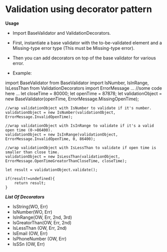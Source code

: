 Validation using decorator pattern
==================================

**Usage**

- Import BaseValidator and ValidationDecorators.
- First, instantiate a base validator with the to-be-validated element and a Missing-type error type (This must be Missing-type error).
- Then you can add decorators on top of the base validator for various error.

- Example: 

import BaseValidator from BaseValidator
import IsNumber, IsInRange, IsLessThan from ValidationDecorators
import ErrorMessage
...
    //some code here
...
    let closeTime = 80000;
    let openTime = 87878;
    let validationObject = new BaseValidator(openTime, ErrorMessage.MissingOpenTime);

    //wrap validationObject with IsNumber to validate if it's number.
    validationObject = new IsNumber(validationObject, ErrorMessage.InvalidOpenTime);

    //wrap validationObject with IsInRange to validate if it's a valid open time (0->86400).
    validationObject = new IsInRange(validationObject, ErrorMessage.InvalidOpenTime, 0, 86400);

    //wrap validationObject with IsLessThan to validate if open time is smaller than close time.
    validationObject = new IsLessThan(validationObject, ErrorMessage.OpenTimeGreatorThanCloseTime, closeTime);

    let result = validationObject.validate(); 
    
    if(result!=undefined){
        return result;
    }


***List Of Decorators***
- IsString(WO, Err)
- IsNumber(WO, Err)
- IsInRange(OW, Err, 2nd, 3rd)
- IsGreatorThan(OW, Err, 2nd)
- IsLessThan (OW, Err, 2nd)
- IsEmail (OW, Err)
- IsPhoneNumber (OW, Err)
- IsSSn (OW, Err)
